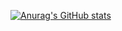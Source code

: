 [![Anurag's GitHub stats](https://github-readme-stats.vercel.app/api?username=igordelorenzi&show_icons=true&theme=merko)](https://github.com/anuraghazra/github-readme-stats)
